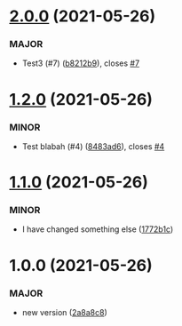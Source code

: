 # [2.0.0](https://github.com/karlschriek/semantic-release-testing/compare/v1.2.0...v2.0.0) (2021-05-26)


### MAJOR

* Test3 (#7) ([b8212b9](https://github.com/karlschriek/semantic-release-testing/commit/b8212b9cc05b931e9598671427c4375a5472e762)), closes [#7](https://github.com/karlschriek/semantic-release-testing/issues/7)

# [1.2.0](https://github.com/karlschriek/semantic-release-testing/compare/v1.1.0...v1.2.0) (2021-05-26)


### MINOR

* Test blabah (#4) ([8483ad6](https://github.com/karlschriek/semantic-release-testing/commit/8483ad689a8f89890b3310004700462584bd56d5)), closes [#4](https://github.com/karlschriek/semantic-release-testing/issues/4)

# [1.1.0](https://github.com/karlschriek/semantic-release-testing/compare/v1.0.0...v1.1.0) (2021-05-26)


### MINOR

* I have changed something else ([1772b1c](https://github.com/karlschriek/semantic-release-testing/commit/1772b1c197d794ff7a53af5c9d47f064a5ed8c51))

# 1.0.0 (2021-05-26)


### MAJOR

* new version ([2a8a8c8](https://github.com/karlschriek/semantic-release-testing/commit/2a8a8c8ca2dd7c63fa3333898ed28c5b6b5e4be4))
